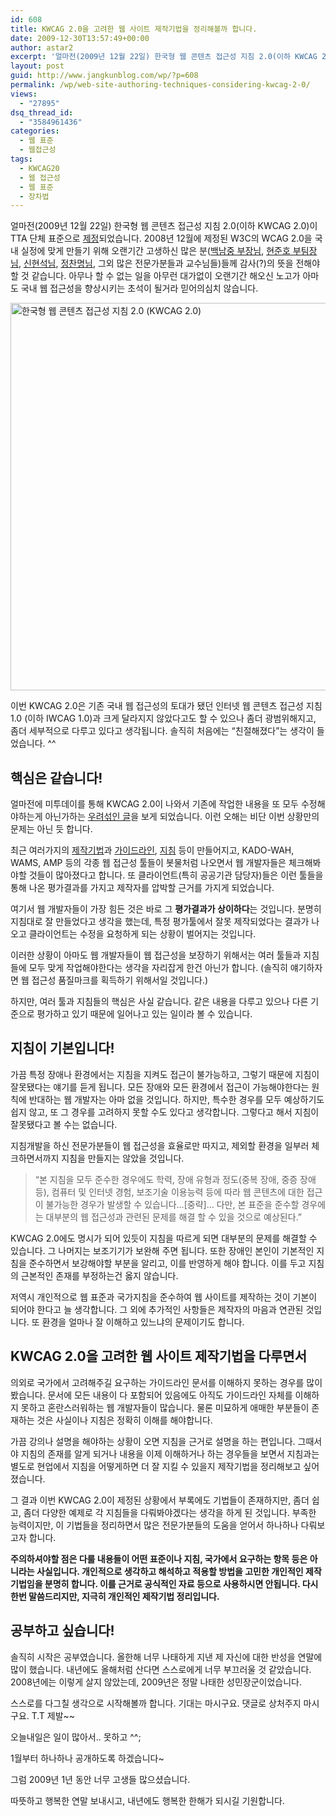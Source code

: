 ```yaml
---
id: 608
title: KWCAG 2.0을 고려한 웹 사이트 제작기법을 정리해볼까 합니다.
date: 2009-12-30T13:57:49+00:00
author: astar2
excerpt: '얼마전(2009년 12월 22일) 한국형 웹 콘텐츠 접근성 지침 2.0(이하 KWCAG 2.0)이 TTA 단체 표준으로 제정되었습니다. 2008년 12월에 제정된 W3C의 WCAG 2.0을 국내 실정에 맞게 만들기 위해 오랜기간 고생하신 많은 분(백남중 부장님, 현준호 부팀장님, 신현석님, 정찬명님, 그외 많은 전문가분들과 교수님들)들께 감사(?)의 뜻을 전해야할 것 같습니다. 아무나 할 수 없는 일을 아무런 대가없이 오랜기간 해오신 노고가 아마도 국내 웹 접근성을 향상시키는 초석이 될거라 믿어의심치 않습니다. 이번 KWCAG 2.0은 기존 국내 웹 접근성의 토대가 됐던 인터넷 웹 콘텐츠 접근성 지침 1.0 (이하 IWCAG 1.0)과 크게 달라지지 않았다고도 [...]'
layout: post
guid: http://www.jangkunblog.com/wp/?p=608
permalink: /wp/web-site-authoring-techniques-considering-kwcag-2-0/
views:
  - "27895"
dsq_thread_id:
  - "3584961436"
categories:
  - 웹 표준
  - 웹접근성
tags:
  - KWCAG20
  - 웹 접근성
  - 웹 표준
  - 장차법
---
```

얼마전(2009년 12월 22일) 한국형 웹 콘텐츠 접근성 지침 2.0(이하 KWCAG 2.0)이 TTA 단체 표준으로 <a href="http://www.wah.or.kr/Board/brd_view.asp?page=1&brd_sn=4&brd_idx=544" target="_blank">제정</a>되었습니다. 2008년 12월에 제정된 W3C의 WCAG 2.0을 국내 실정에 맞게 만들기 위해 오랜기간 고생하신 많은 분(<a href="http://njpaiks.egloos.com/" target="_blank">백남중 부장님</a>, <a href="http://jhyun.wordpress.com/" target="_blank">현준호 부팀장님</a>, <a href="http://hyeonseok.com/" target="_blank">신현석님</a>, <a href="http://www.naradesign.net/" target="_blank">정찬명님</a>, 그외 많은 전문가분들과 교수님들)들께 감사(?)의 뜻을 전해야할 것 같습니다. 아무나 할 수 없는 일을 아무런 대가없이 오랜기간 해오신 노고가 아마도 국내 웹 접근성을 향상시키는 초석이 될거라 믿어의심치 않습니다.
  
<img class=" aligncenter" src="http://www.jangkunblog.com/wp/wp-content/uploads/2009/12/kwcag20.gif" alt="한국형 웹 콘텐츠 접근성 지침 2.0 (KWCAG 2.0)" width="706" height="620" />
  
이번 KWCAG 2.0은 기존 국내 웹 접근성의 토대가 됐던 인터넷 웹 콘텐츠 접근성 지침 1.0 (이하 IWCAG 1.0)과 크게 달라지지 않았다고도 할 수 있으나 좀더 광범위해지고, 좀더 세부적으로 다루고 있다고 생각됩니다. 솔직히 처음에는 &#8220;친절해졌다&#8221;는 생각이 들었습니다. ^^

## 핵심은 같습니다!

얼마전에 미투데이를 통해 KWCAG 2.0이 나와서 기존에 작업한 내용을 또 모두 수정해야하는게 아닌가하는 <a href="http://me2day.net/deuxksy/2009/12/28#11:10:27" target="_blank">우려섞인 글</a>을 보게 되었습니다. 이런 오해는 비단 이번 상황만의 문제는 아닌 듯 합니다.

최근 여러가지의 <a href="http://www.wah.or.kr/Example/index.asp" target="_blank">제작기법</a>과 <a href="http://www.wah.or.kr/Guide/valuation.asp" target="_blank">가이드라인</a>, <a href="http://www.wah.or.kr/kwcag/index.asp" target="_blank">지침</a> 등이 만들어지고, KADO-WAH, WAMS, AMP 등의 각종 웹 접근성 툴들이 봇물처럼 나오면서 웹 개발자들은 체크해봐야할 것들이 많아졌다고 합니다. 또 클라이언트(특히 공공기관 담당자)들은 이런 툴들을 통해 나온 평가결과를 가지고 제작자를 압박할 근거를 가지게 되었습니다.

여기서 웹 개발자들이 가장 힘든 것은 바로 그 **평가결과가 상이하다**는 것입니다. 분명히 지침대로 잘 만들었다고 생각을 했는데, 특정 평가툴에서 잘못 제작되었다는 결과가 나오고 클라이언트는 수정을 요청하게 되는 상황이 벌어지는 것입니다.

이러한 상황이 아마도 웹 개발자들이 웹 접근성을 보장하기 위해서는 여러 툴들과 지침들에 모두 맞게 작업해야한다는 생각을 자리잡게 한건 아닌가 합니다. (솔직히 얘기하자면 웹 접근성 품질마크를 획득하기 위해서일 것입니다.)

하지만, 여러 툴과 지침들의 핵심은 사실 같습니다. 같은 내용을 다루고 있으나 다른 기준으로 평가하고 있기 때문에 일어나고 있는 일이라 볼 수 있습니다.

## 지침이 기본입니다!

가끔 특정 장애나 환경에서는 지침을 지켜도 접근이 불가능하고, 그렇기 때문에 지침이 잘못됐다는 얘기를 듣게 됩니다. 모든 장애와 모든 환경에서 접근이 가능해야한다는 원칙에 반대하는 웹 개발자는 아마 없을 것입니다. 하지만, 특수한 경우를 모두 예상하기도 쉽지 않고, 또 그 경우를 고려하지 못할 수도 있다고 생각합니다. 그렇다고 해서 지침이 잘못됐다고 볼 수는 없습니다.

지침개발을 하신 전문가분들이 웹 접근성을 효율로만 따지고, 제외할 환경을 일부러 체크하면서까지 지침을 만들지는 않았을 것입니다.

> &#8220;본 지침을 모두 준수한 경우에도 학력, 장애 유형과 정도(중복 장애, 중증 장애 등), 컴퓨터 및 인터넷 경험, 보조기술 이용능력 등에 따라 웹 콘텐츠에 대한 접근이 불가능한 경우가 발생할 수 있습니다&#8230;[중략]&#8230; 다만, 본 표준을 준수할 경우에는 대부분의 웹 접근성과 관련된 문제를 해결 할 수 있을 것으로 예상된다.&#8221;

KWCAG 2.0에도 명시가 되어 있듯이 지침을 따르게 되면 대부분의 문제를 해결할 수 있습니다. 그 나머지는 보조기기가 보완해 주면 됩니다. 또한 장애인 본인이 기본적인 지침을 준수하면서 보강해야할 부분을 알리고, 이를 반영하게 해야 합니다. 이를 두고 지침의 근본적인 존재를 부정하는건 옳지 않습니다.

저역시 개인적으로 웹 표준과 국가지침을 준수하여 웹 사이트를 제작하는 것이 기본이 되어야 한다고 늘 생각합니다. 그 외에 추가적인 사항들은 제작자의 마음과 연관된 것입니다. 또 환경을 얼마나 잘 이해하고 있느냐의 문제이기도 합니다.

## KWCAG 2.0을 고려한 웹 사이트 제작기법을 다루면서

의외로 국가에서 고려해주길 요구하는 가이드라인 문서를 이해하지 못하는 경우를 많이 봤습니다. 문서에 모든 내용이 다 포함되어 있음에도 아직도 가이드라인 자체를 이해하지 못하고 혼란스러워하는 웹 개발자들이 많습니다. 물론 미묘하게 애매한 부분들이 존재하는 것은 사실이나 지침은 정확히 이해를 해야합니다.

가끔 강의나 설명을 해야하는 상황이 오면 지침을 근거로 설명을 하는 편입니다. 그때서야 지침의 존재를 알게 되거나 내용을 이제 이해하거나 하는 경우들을 보면서 지침과는 별도로 현업에서 지침을 어떻게하면 더 잘 지킬 수 있을지 제작기법을 정리해보고 싶어졌습니다.

그 결과 이번 KWCAG 2.0이 제정된 상황에서 부록에도 기법들이 존재하지만, 좀더 쉽고, 좀더 다양한 예제로 각 지침들을 다뤄봐야겠다는 생각을 하게 된 것입니다. 부족한 능력이지만, 이 기법들을 정리하면서 많은 전문가분들의 도움을 얻어서 하나하나 다뤄보고자 합니다.

**주의하셔야할 점은 다룰 내용들이 어떤 표준이나 지침, 국가에서 요구하는 항목 등은 아니라는 사실입니다. 개인적으로 생각하고 해석하고 적용할 방법을 고민한 개인적인 제작기법임을 분명히 합니다. 이를 근거로 공식적인 자료 등으로 사용하시면 안됩니다. 다시한번 말씀드리지만, 지극히 개인적인 제작기법 정리입니다.**

## 공부하고 싶습니다!

솔직히 시작은 공부였습니다. 올한해 너무 나태하게 지낸 제 자신에 대한 반성을 연말에 많이 했습니다. 내년에도 올해처럼 산다면 스스로에게 너무 부끄러울 것 같았습니다. 2008년에는 이렇게 살지 않았는데, 2009년은 정말 나태한 성민장군이었습니다.

스스로를 다그칠 생각으로 시작해볼까 합니다. 기대는 마시구요. 댓글로 상처주지 마시구요. T.T 제발~~

오늘내일은 일이 많아서.. 못하고 ^^;
  
1월부터 하나하나 공개하도록 하겠습니다~

그럼 2009년 1년 동안 너무 고생들 많으셨습니다.
  
따뜻하고 행복한 연말 보내시고, 내년에도 행복한 한해가 되시길 기원합니다.
